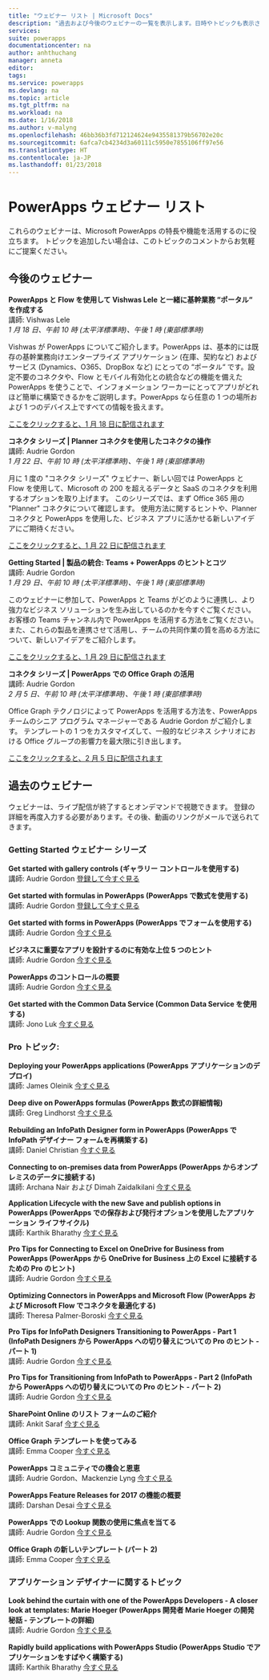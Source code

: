 ```yaml
---
title: "ウェビナー リスト | Microsoft Docs"
description: "過去および今後のウェビナーの一覧を表示します。日時やトピックも表示されます。"
services: 
suite: powerapps
documentationcenter: na
author: anhthuchang
manager: anneta
editor: 
tags: 
ms.service: powerapps
ms.devlang: na
ms.topic: article
ms.tgt_pltfrm: na
ms.workload: na
ms.date: 1/16/2018
ms.author: v-malyng
ms.openlocfilehash: 46bb36b3fd712124624e9435581379b56702e20c
ms.sourcegitcommit: 6afca7cb4234d3a60111c5950e7855106ff97e56
ms.translationtype: HT
ms.contentlocale: ja-JP
ms.lasthandoff: 01/23/2018
---
```

# <a name="powerapps-webinar-listing"></a>PowerApps ウェビナー リスト #
これらのウェビナーは、Microsoft PowerApps の特長や機能を活用するのに役立ちます。 トピックを追加したい場合は、このトピックのコメントからお気軽にご提案ください。

## <a name="upcoming-webinars"></a>今後のウェビナー ##
**PowerApps と Flow を使用して Vishwas Lele と一緒に基幹業務 “ポータル“ を作成する**
<br>講師: Vishwas Lele
<br>*1 月 18 日、午前 10 時 (太平洋標準時)、午後 1 時 (東部標準時)*

Vishwas が PowerApps についてご紹介します。PowerApps は、基本的には既存の基幹業務向けエンタープライズ アプリケーション (在庫、契約など) およびサービス (Dynamics、O365、DropBox など) にとっての “ポータル“ です。設定不要のコネクタや、Flow とモバイル有効化との統合などの機能を備えた PowerApps を使うことで、インフォメーション ワーカーにとってアプリがどれほど簡単に構築できるかをご説明します。PowerApps なら任意の 1 つの場所および 1 つのデバイス上ですべての情報を扱えます。  

[ここをクリックすると、1 月 18 日に配信されます](http://www.youtube.com/watch?v=eSMAAFHK44c)

**コネクタ シリーズ | Planner コネクタを使用したコネクタの操作**
<br>講師: Audrie Gordon
<br>*1 月 22 日、午前 10 時 (太平洋標準時)、午後 1 時 (東部標準時)*

月に 1 度の "コネクタ シリーズ" ウェビナー、新しい回では PowerApps と Flow を使用して、Microsoft の 200 を超えるデータと SaaS のコネクタを利用するオプションを取り上げます。 このシリーズでは、まず Office 365 用の "Planner" コネクタについて確認します。 使用方法に関するヒントや、Planner コネクタと PowerApps を使用した、ビジネス アプリに活かせる新しいアイデアにご期待ください。

[ここをクリックすると、1 月 22 日に配信されます](https://www.youtube.com/watch?v=NBPL9Uw7qzg)

**Getting Started | 製品の統合: Teams + PowerApps のヒントとコツ**
<br>講師: Audrie Gordon
<br>*1 月 29 日、午前 10 時 (太平洋標準時)、午後 1 時 (東部標準時)*

このウェビナーに参加して、PowerApps と Teams がどのように連携し、より強力なビジネス ソリューションを生み出しているのかを今すぐご覧ください。 お客様の Teams チャンネル内で PowerApps を活用する方法をご覧ください。また、これらの製品を連携させて活用し、チームの共同作業の質を高める方法について、新しいアイデアをご紹介します。

[ここをクリックすると、1 月 29 日に配信されます](https://www.youtube.com/watch?v=obBQk-aSElI)

**コネクタ シリーズ | PowerApps での Office Graph の活用**
<br>講師: Audrie Gordon
<br>*2 月 5 日、午前 10 時 (太平洋標準時)、午後 1 時 (東部標準時)*

Office Graph テクノロジによって PowerApps を活用する方法を、PowerApps チームのシニア プログラム マネージャーである Audrie Gordon がご紹介します。 テンプレートの 1 つをカスタマイズして、一般的なビジネス シナリオにおける Office グループの影響力を最大限に引き出します。

[ここをクリックすると、2 月 5 日に配信されます](https://www.youtube.com/watch?v=AOGGyoElGaQ)

## <a name="past-webinars"></a>過去のウェビナー ##
ウェビナーは、ライブ配信が終了するとオンデマンドで視聴できます。 登録の詳細を再度入力する必要があります。その後、動画のリンクがメールで送られてきます。

### <a name="getting-started-webinar-series"></a>Getting Started ウェビナー シリーズ ###
**Get started with gallery controls (ギャラリー コントロールを使用する)**
<br>講師: Audrie Gordon [登録して今すぐ見る](https://info.microsoft.com/US-EAD-WBNR-FY17-02Feb-28-GettingStartedwithPowerAppsGalleries300759_01Registration-ForminBody.html)

**Get started with formulas in PowerApps (PowerApps で数式を使用する)**
<br>講師: Audrie Gordon [登録して今すぐ見る](https://info.microsoft.com/US-EAD-WBNR-FY17-03Mar-14-GettingStartedwithPowerAppsFormulas300770_01Registration-ForminBody.html)

**Get started with forms in PowerApps (PowerApps でフォームを使用する)**
<br>講師: Audrie Gordon [今すぐ見る](https://www.youtube.com/watch?v=WnuwLkNbWk4)

**ビジネスに重要なアプリを設計するのに有効な上位 5 つのヒント**
<br>講師: Audrie Gordon [今すぐ見る](https://www.youtube.com/watch?v=Ql-pK9ixKxw)

**PowerApps のコントロールの概要**
<br>講師: Audrie Gordon [今すぐ見る](https://www.youtube.com/watch?v=lUo0DXvJENI)

**Get started with the Common Data Service (Common Data Service を使用する)**
<br>講師: Jono Luk [今すぐ見る](https://info.microsoft.com/US-PowerBI-WBNR-FY17-04Apr-18-GettingStartedwiththeCommonDataServices312618_01Registration-ForminBody.html)

### <a name="pro-topics"></a>Pro トピック: ###
**Deploying your PowerApps applications (PowerApps アプリケーションのデプロイ)**
<br>講師: James Oleinik [今すぐ見る](https://www.youtube.com/watch?v=LF49hFB14Cs)

**Deep dive on PowerApps formulas (PowerApps 数式の詳細情報)**
<br>講師: Greg Lindhorst [今すぐ見る](https://www.youtube.com/watch?v=PuePMMuj5ps)

**Rebuilding an InfoPath Designer form in PowerApps (PowerApps で InfoPath デザイナー フォームを再構築する)**
<br>講師: Daniel Christian [今すぐ見る](https://www.youtube.com/watch?v=ohQcxcVZSK4)

**Connecting to on-premises data from PowerApps (PowerApps からオンプレミスのデータに接続する)**
<br>講師: Archana Nair および Dimah Zaidalkilani [今すぐ見る](https://www.youtube.com/watch?v=YBdO2MAulx8)

**Application Lifecycle with the new Save and publish options in PowerApps (PowerApps での保存および発行オプションを使用したアプリケーション ライフサイクル)**
<br>講師: Karthik Bharathy [今すぐ見る](https://www.youtube.com/watch?v=Np3DXBQvq2I)

**Pro Tips for Connecting to Excel on OneDrive for Business from PowerApps (PowerApps から OneDrive for Business 上の Excel に接続するための Pro のヒント)**
<br>講師: Audrie Gordon [今すぐ見る](https://www.youtube.com/watch?v=WPhux5_3Sfs)

**Optimizing Connectors in PowerApps and Microsoft Flow (PowerApps および Microsoft Flow でコネクタを最適化する)**
<br>講師: Theresa Palmer-Boroski [今すぐ見る](https://www.youtube.com/watch?v=6jwt4qXA2IQ)

**Pro Tips for InfoPath Designers Transitioning to PowerApps - Part 1 (InfoPath Designers から PowerApps への切り替えについての Pro のヒント - パート 1)**
<br>講師: Audrie Gordon [今すぐ見る](https://www.youtube.com/watch?v=EZ09dRuiWLw)

**Pro Tips for Transitioning from InfoPath to PowerApps - Part 2 (InfoPath から PowerApps への切り替えについての Pro のヒント - パート 2)**
<br>講師: Audrie Gordon [今すぐ見る](https://www.youtube.com/watch?v=Bm2XePxLcSM)

**SharePoint Online のリスト フォームのご紹介**
<br>講師: Ankit Saraf [今すぐ見る](https://www.youtube.com/watch?v=3dCwg6wtViI)

**Office Graph テンプレートを使ってみる**
<br>講師: Emma Cooper [今すぐ見る](https://www.youtube.com/watch?v=SwLNN3tPVNs)

**PowerApps コミュニティでの機会と恩恵**
<br> 講師: Audrie Gordon、Mackenzie Lyng [今すぐ見る](https://www.youtube.com/watch?v=MTIkTPUgDSY)

**PowerApps Feature Releases for 2017 の機能の概要**
<br>講師: Darshan Desai [今すぐ見る](https://www.youtube.com/watch?v=XFMh8-zLkEM)

**PowerApps での Lookup 関数の使用に焦点を当てる**
<br>講師: Audrie Gordon [今すぐ見る](https://www.youtube.com/watch?v=uTPtNaSK_gc)

**Office Graph の新しいテンプレート (パート 2)**
<br>講師: Emma Cooper [今すぐ見る](https://www.youtube.com/watch?v=9PopTeLdpmU)

### <a name="app-designer-topics"></a>アプリケーション デザイナーに関するトピック ###
**Look behind the curtain with one of the PowerApps Developers - A closer look at templates: Marie Hoeger (PowerApps 開発者 Marie Hoeger の開発秘話 - テンプレートの詳細)**
<br>講師: Audrie Gordon [今すぐ見る](https://www.youtube.com/watch?v=YF3DKZxlUdM)

**Rapidly build applications with PowerApps Studio (PowerApps Studio でアプリケーションをすばやく構築する)**
<br>講師: Karthik Bharathy [今すぐ見る](https://www.youtube.com/watch?v=us85WpXe4cA)
